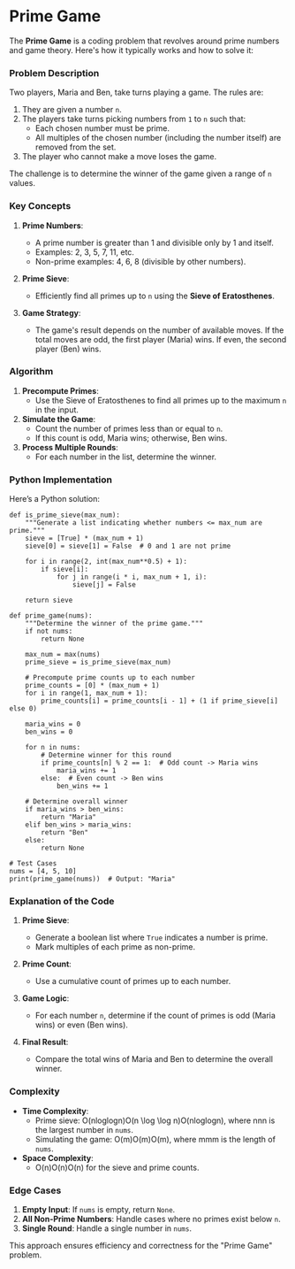 # Prime Game
The **Prime Game** is a coding problem that revolves around prime numbers and game theory. Here's how it typically works and how to solve it:


### **Problem Description**

Two players, Maria and Ben, take turns playing a game. The rules are:

1.  They are given a number `n`.
2.  The players take turns picking numbers from `1` to `n` such that:
    -   Each chosen number must be prime.
    -   All multiples of the chosen number (including the number itself) are removed from the set.
3.  The player who cannot make a move loses the game.

The challenge is to determine the winner of the game given a range of `n` values.



### **Key Concepts**

1.  **Prime Numbers**:
    
    -   A prime number is greater than 1 and divisible only by 1 and itself.
    -   Examples: 2, 3, 5, 7, 11, etc.
    -   Non-prime examples: 4, 6, 8 (divisible by other numbers).
2.  **Prime Sieve**:
    
    -   Efficiently find all primes up to `n` using the **Sieve of Eratosthenes**.
3.  **Game Strategy**:
    
    -   The game's result depends on the number of available moves. If the total moves are odd, the first player (Maria) wins. If even, the second player (Ben) wins.


### **Algorithm**

1.  **Precompute Primes**:
    -   Use the Sieve of Eratosthenes to find all primes up to the maximum `n` in the input.
2.  **Simulate the Game**:
    -   Count the number of primes less than or equal to `n`.
    -   If this count is odd, Maria wins; otherwise, Ben wins.
3.  **Process Multiple Rounds**:
    -   For each number in the list, determine the winner.


### **Python Implementation**

Here’s a Python solution:
```
def is_prime_sieve(max_num):
    """Generate a list indicating whether numbers <= max_num are prime."""
    sieve = [True] * (max_num + 1)
    sieve[0] = sieve[1] = False  # 0 and 1 are not prime

    for i in range(2, int(max_num**0.5) + 1):
        if sieve[i]:
            for j in range(i * i, max_num + 1, i):
                sieve[j] = False

    return sieve

def prime_game(nums):
    """Determine the winner of the prime game."""
    if not nums:
        return None

    max_num = max(nums)
    prime_sieve = is_prime_sieve(max_num)

    # Precompute prime counts up to each number
    prime_counts = [0] * (max_num + 1)
    for i in range(1, max_num + 1):
        prime_counts[i] = prime_counts[i - 1] + (1 if prime_sieve[i] else 0)

    maria_wins = 0
    ben_wins = 0

    for n in nums:
        # Determine winner for this round
        if prime_counts[n] % 2 == 1:  # Odd count -> Maria wins
            maria_wins += 1
        else:  # Even count -> Ben wins
            ben_wins += 1

    # Determine overall winner
    if maria_wins > ben_wins:
        return "Maria"
    elif ben_wins > maria_wins:
        return "Ben"
    else:
        return None

# Test Cases
nums = [4, 5, 10]
print(prime_game(nums))  # Output: "Maria"
```

### **Explanation of the Code**

1.  **Prime Sieve**:
    
    -   Generate a boolean list where `True` indicates a number is prime.
    -   Mark multiples of each prime as non-prime.
2.  **Prime Count**:
    
    -   Use a cumulative count of primes up to each number.
3.  **Game Logic**:
    
    -   For each number `n`, determine if the count of primes is odd (Maria wins) or even (Ben wins).
4.  **Final Result**:
    
    -   Compare the total wins of Maria and Ben to determine the overall winner.


### **Complexity**

-   **Time Complexity**:
    -   Prime sieve: O(nlog⁡log⁡n)O(n \log \log n)O(nloglogn), where nnn is the largest number in `nums`.
    -   Simulating the game: O(m)O(m)O(m), where mmm is the length of `nums`.
-   **Space Complexity**:
    -   O(n)O(n)O(n) for the sieve and prime counts.


### **Edge Cases**

1.  **Empty Input**: If `nums` is empty, return `None`.
2.  **All Non-Prime Numbers**: Handle cases where no primes exist below `n`.
3.  **Single Round**: Handle a single number in `nums`.

This approach ensures efficiency and correctness for the "Prime Game" problem.
